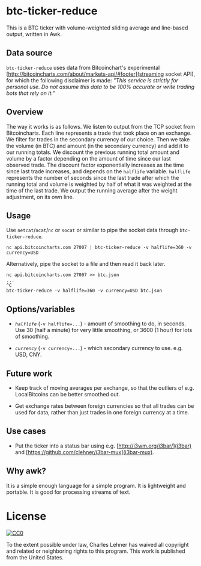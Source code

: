 # btc-ticker-reduce

This is a BTC ticker with volume-weighted sliding average and line-based
output, written in Awk.

## Data source

`btc-ticker-reduce` uses data from Bitcoinchart's experimental
[http://bitcoincharts.com/about/markets-api/#footer](streaming socket API),
for which the following disclaimer is made: *"This service is strictly for
personal use. Do not assume this data to be 100% accurate or write trading
bots that rely on it."*

## Overview

The way it works is as follows. We listen to output from the TCP socket from
Bitcoincharts. Each line represents a trade that took place on an exchange.  We
filter for trades in the secondary currency of our choice. Then we take the
volume (in BTC) and amount (in the secondary currency) and add it to our
running totals. We discount the previous running total amount and volume by a
factor depending on the amount of time since our last observed trade.  The
discount factor exponentially increases as the time since last trade increases,
and depends on the `halflife` variable. `halflife` represents the number of
seconds since the last trade after which the running total and volume is
weighted by half of what it was weighted at the time of the last trade. We
output the running average after the weight adjustment, on its own line.

## Usage

Use `netcat`/`ncat`/`nc` or `socat` or similar to pipe the socket data through
`btc-ticker-reduce`.

```
nc api.bitcoincharts.com 27007 | btc-ticker-reduce -v halflife=360 -v currency=USD
```

Alternatively, pipe the socket to a file and then read it back later.
```
nc api.bitcoincharts.com 27007 >> btc.json
...
^C
btc-ticker-reduce -v halflife=360 -v currency=USD btc.json
```

## Options/variables

* *`halflife`* (`-v halflife=...`) - amount of smoothing to do, in seconds. Use
  30 (half a minute) for very little smoothing, or 3600 (1 hour) for lots of
  smoothing.

* *`currency`* (`-v currency=...`) - which secondary currency to use. e.g. USD,
  CNY.

## Future work

* Keep track of moving averages per exchange, so that the outliers of e.g.
  LocalBitcoins can be better smoothed out.

* Get exchange rates between foreign currencies so that all trades can be
  used for data, rather than just trades in one foreign currency at a time.

## Use cases

* Put the ticker into a status bar using e.g.
  [http://i3wm.org/i3bar/](i3bar) and [https://github.com/clehner/i3bar-mux](i3bar-mux).

## Why awk?

It is a simple enough language for a simple program. It is lightweight and
portable. It is good for processing streams of text.

# License

[![CC0](http://i.creativecommons.org/p/zero/1.0/88x31.png)](https://creativecommons.org/publicdomain/zero/1.0/)

To the extent possible under law, Charles Lehner has waived all copyright and
related or neighboring rights to this program. This work is published from the United States.
